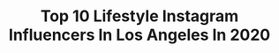 ---
title: Top 10 Lifestyle Instagram Influencers In Los Angeles In 2020
description: >-
  Find top lifestyle Instagram influencers in Los Angeles in 2020. Most popular hashtags: #losangeles #lifestyle #makeup #fitness.
platform: Instagram
hits: 665
text_top: Identify the most popular Instagram profiles on inBeat.
text_bottom: inBeat has 665 Instagram influencers like this in Los Angeles, United States for you to collaborate.
profiles:
  - username: "wolfcien"
    fullname: >-
      W O L F
    bio: >-
      Content creator | Youtube personality ∙ Fashion | Beauty | Lifestyle ∙ Los Angeles ∙ wintercien@gmail.com _________________________⠀ New video below!
    location: "United States"
    followers: 11450
    engagement: 722
    commentsToLikes: 0.104659
    id: ck6trpowr0d2l0j719xrz0lwr
    verified: false
    hashtags: "#ttdeye, #halloween2020, #ootd, #ttdeyeofficial"
  - username: "j_a_felds"
    fullname: >-
      Joey
    bio: >-
      Design. ✍🏼 Fitness.💪🏼 Lifestyle.⚜️ Los Angeles, CA📍
    location: "United States"
    followers: 14282
    engagement: 221
    commentsToLikes: 0.033932
    id: ckap76xjoivsf0i78ec9sr1sl
    verified: false
    hashtags: "#instamoment, #gayfit, #fitguys, #blondehair"
  - username: "adam.weist"
    fullname: >-
      Adam Weist Photography
    bio: >-
      The wild calls 🌋 Formerly @kanyeweist Adventure | Travel | Lifestyle Los Angeles 📍
    location: "United States"
    followers: 7461
    engagement: 1464
    commentsToLikes: 0.050930
    id: ck5zp1qskrtl30i147dlne259
    verified: false
    hashtags: "#puregoldceo, #promo"
  - username: "camilwearstyle"
    fullname: >-
      Camila • 卡米拉 💎
    bio: >-
      Hey, remember to love the life you are living ☺️ Be encouraged and inspired 📸🧡 微博/抖音：Cami卡米拉
    location: "United States"
    followers: 14851
    engagement: 210
    commentsToLikes: 0.070630
    id: ck6tt5sug8rng0j71sr6iwx9t
    verified: false
    hashtags: "#lifestyle, #losangeles, #photoediting, #longhair"
  - username: "alexshue"
    fullname: >-
      Alex Shue
    bio: >-
      🙏🏻 | Christian Entrepreneur 👤 | CEO @iconsocialmarketing 📲 | IG Branding & Marketing 📈 | Digital Marketing & E-commerce 📸 | Content @iconsocialmedia
    location: "United States"
    followers: 144167
    engagement: 218
    commentsToLikes: 0.156631
    id: ck8t15s5buih40j78j97257xw
    verified: false
    hashtags: "#socialmediamarketing, #mediaagency, #business, #smm"
  - username: "geninehart"
    fullname: >-
      Genine Hart
    bio: >-
      Located in LA📍from 🇿🇦. AKA MISS RED FOX💋Agency - Mavrick Agency. 5'9 35-22-36 Fashion & Fitness Model & Actress
    location: "United States"
    followers: 12007
    engagement: 990
    commentsToLikes: 0.074110
    id: ck9webq2djkw40j78lj1m0uvd
    verified: false
    hashtags: "#skincare, #positivevibes, #luxurylifestyle, #talent"
  - username: "lovingbeautyandlife"
    fullname: >-
      Nikol
    bio: >-
      🌴📍SoCal everything beauty & life✱hakuna matata✱dog mama✱ 📧 hello@LovingBeautyandLife.com 👩🏼‍💻LovingBeautyandLife.com Get a @glow__nana 👇🏻
    location: "United States"
    followers: 24601
    engagement: 143
    commentsToLikes: 0.076123
    id: ck13buta8x8ru0i198k07pauh
    verified: false
    hashtags: "#foodie, #food, #boxycharm, #beauty"
  - username: "manuel_c_"
    fullname: >-
      manuel c_
    bio: >-
      🍔 , 🥃 & travel. Everything social. Brand collaborator, speaker, mentor, people connector, #CX evangelist. Marketing & CX @plitchapp - pers acct
    location: "United States"
    followers: 94568
    engagement: 104
    commentsToLikes: 0.003761
    id: ck0w66t6375hd0i19elcaavw3
    verified: false
    hashtags: "#blacktie, #greatdate, #music, #atx"
  - username: "real_estate_inspiration_com"
    fullname: >-
      Luxury Mansions & Homes
    bio: >-
      🏘️Beautiful Mansion 🌇 📩DM for business 📩 💲Luxury inspiration QEDbew
    location: "United States"
    followers: 15842
    engagement: 472
    commentsToLikes: 0.022790
    id: ckap2zzb211rf0i78vdf6oh16
    verified: false
    hashtags: "#exteriors, #homebuilders, #houseaddictive, #luxurylistings"
  - username: "yasminsun"
    fullname: >-
      Yasmin 💫
    bio: >-
      • Fashion • Beauty • Lifestyle 📍Los Angeles Fashion Stylist #styledbyyas Email me for business inquiries & collabs ⤵️
    location: "United States"
    followers: 182330
    engagement: 844
    commentsToLikes: 0.025115
    id: ckaoxlj76ds8o0i780o5uq3ax
    verified: false
    hashtags: ""
---
